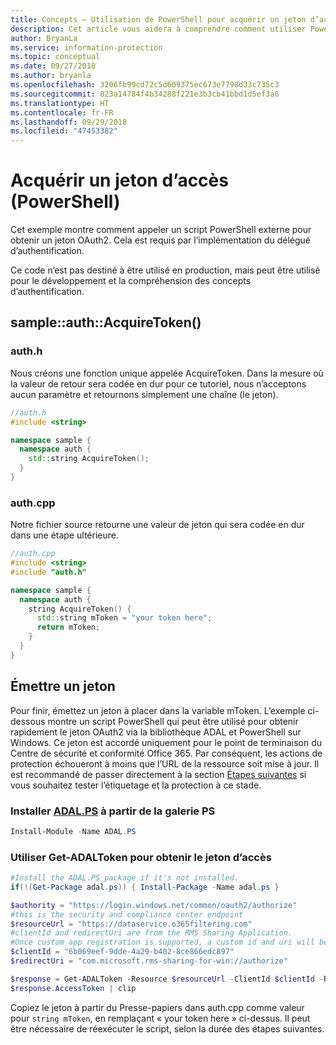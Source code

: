 ```yaml
---
title: Concepts – Utilisation de PowerShell pour acquérir un jeton d’accès
description: Cet article vous aidera à comprendre comment utiliser PowerShell pour acquérir un jeton d’accès OAuth2. Cela est requis par l’implémentation du délégué d’authentification.
author: BryanLa
ms.service: information-protection
ms.topic: conceptual
ms.date: 09/27/2018
ms.author: bryanla
ms.openlocfilehash: 3206fb99cd72c5d609375ec673e7798d33c735c3
ms.sourcegitcommit: 823a14784f4b34288f221e3b3cb41bbd1d5ef3a6
ms.translationtype: HT
ms.contentlocale: fr-FR
ms.lasthandoff: 09/29/2018
ms.locfileid: "47453382"
---
```

# <a name="acquire-an-access-token-powershell"></a>Acquérir un jeton d’accès (PowerShell)

Cet exemple montre comment appeler un script PowerShell externe pour obtenir un jeton OAuth2. Cela est requis par l’implémentation du délégué d’authentification.

Ce code n’est pas destiné à être utilisé en production, mais peut être utilisé pour le développement et la compréhension des concepts d’authentification. 

## <a name="sampleauthacquiretoken"></a>sample::auth::AcquireToken()

### <a name="authh"></a>auth.h

Nous créons une fonction unique appelée AcquireToken. Dans la mesure où la valeur de retour sera codée en dur pour ce tutoriel, nous n’acceptons aucun paramètre et retournons simplement une chaîne (le jeton).

```cpp
//auth.h
#include <string>

namespace sample {
  namespace auth {
    std::string AcquireToken();
  }
}
```

### <a name="authcpp"></a>auth.cpp

Notre fichier source retourne une valeur de jeton qui sera codée en dur dans une étape ultérieure.

```cpp
//auth.cpp
#include <string>
#include "auth.h"

namespace sample {
  namespace auth {
    string AcquireToken() {
      std::string mToken = "your token here";
      return mToken;
    }
  }
}
```

## <a name="mint-a-token"></a>Émettre un jeton

Pour finir, émettez un jeton à placer dans la variable mToken. L’exemple ci-dessous montre un script PowerShell qui peut être utilisé pour obtenir rapidement le jeton OAuth2 via la bibliothèque ADAL et PowerShell sur Windows. Ce jeton est accordé uniquement pour le point de terminaison du Centre de sécurité et conformité Office 365. Par conséquent, les actions de protection échoueront à moins que l’URL de la ressource soit mise à jour. Il est recommandé de passer directement à la section [Étapes suivantes](#next-steps) si vous souhaitez tester l’étiquetage et la protection à ce stade.

### <a name="install-adalpshttpswwwpowershellgallerycompackagesadalps31942-from-ps-gallery"></a>Installer [ADAL.PS](https://www.powershellgallery.com/packages/ADAL.PS/3.19.4.2) à partir de la galerie PS

```PowerShell
Install-Module -Name ADAL.PS
```

### <a name="use-get-adaltoken-to-obtain-the-access-token"></a>Utiliser Get-ADALToken pour obtenir le jeton d’accès

```PowerShell
#Install the ADAL.PS package if it's not installed.
if(!(Get-Package adal.ps)) { Install-Package -Name adal.ps }

$authority = "https://login.windows.net/common/oauth2/authorize" 
#this is the security and compliance center endpoint
$resourceUrl = "https://dataservice.o365filtering.com"
#clientId and redirectUri are from the RMS Sharing Application. 
#Once custom app registration is supported, a custom id and uri will be required. 
$clientId = "6b069eef-9dde-4a29-b402-8ce866edc897"
$redirectUri = "com.microsoft.rms-sharing-for-win://authorize"

$response = Get-ADALToken -Resource $resourceUrl -ClientId $clientId -RedirectUri $redirectUri -Authority $authority -PromptBehavior:Always
$response.AccessToken | clip
```

Copiez le jeton à partir du Presse-papiers dans auth.cpp comme valeur pour `string mToken`, en remplaçant « your token here » ci-dessus. Il peut être nécessaire de réexécuter le script, selon la durée des étapes suivantes.


